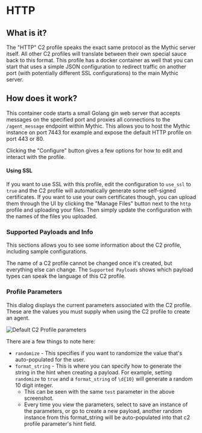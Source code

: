# HTTP

## What is it?

The "HTTP" C2 profile speaks the exact same protocol as the Mythic server itself. All other C2 profiles will translate between their own special sauce back to this format. This profile has a docker container as well that you can start that uses a simple JSON configuration to redirect traffic on another port (with potentially different SSL configurations) to the main Mythic server.

## How does it work?

This container code starts a small Golang gin web server that accepts messages on the specified port and proxies all connections to the `/agent_message` endpoint within Mythic. This allows you to host the Mythic instance on port 7443 for example and expose the default HTTP profile on port 443 or 80.

Clicking the "Configure" button gives a few options for how to edit and interact with the profile.

#### Using SSL

If you want to use SSL with this profile, edit the configuration to `use_ssl` to `true` and the C2 profile will automatically generate some self-signed certificates. If you want to use your own certificates though, you can upload them through the UI by clicking the "Manage Files" button next to the `http` profile and uploading your files. Then simply update the configuration with the names of the files you uploaded.

### Supported Payloads and Info

This sections allows you to see some information about the C2 profile, including sample configurations.

The name of a C2 profile cannot be changed once it's created, but everything else can change. The `Supported Payloads` shows which payload types can speak the language of this C2 profile.

### Profile Parameters

This dialog displays the current parameters associated with the C2 profile. These are the values you must supply when using the C2 profile to create an agent.

![Default C2 Profile parameters](<../../.gitbook/assets/Screen Shot 2022-03-10 at 12.41.52 PM.png>)

There are a few things to note here:

* `randomize` - This specifies if you want to randomize the value that's auto-populated for the user.
* `format_string` - This is where you can specify how to generate the string in the hint when creating a payload. For example, setting `randomize` to `true` and a `format_string` of `\d{10}` will generate a random 10 digit integer.
  * This can be seen with the same `test` parameter in the above screenshot.
  * Every time you view the parameters, select to save an instance of the parameters, or go to create a new payload, another random instance from this format\_string will be auto-populated into that c2 profile parameter's hint field.
